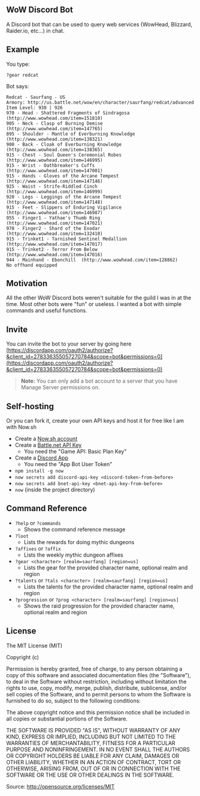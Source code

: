 
## WoW Discord Bot

A Discord bot that can be used to query web services (WowHead, Blizzard, Raider.io, etc...) in chat.


## Example

You type:
```
?gear redcat
```

Bot says:
```
Redcat - Saurfang - US
Armory: http://us.battle.net/wow/en/character/saurfang/redcat/advanced
Item Level: 930 | 926
970 - Head - Shattered Fragments of Sindragosa  (http://www.wowhead.com/item=151810)
905 - Neck - Clasp of Burning Demise  (http://www.wowhead.com/item=147765)
895 - Shoulder - Mantle of Everburning Knowledge  (http://www.wowhead.com/item=138321)
900 - Back - Cloak of Everburning Knowledge  (http://www.wowhead.com/item=138365)
915 - Chest - Soul Queen's Ceremonial Robes  (http://www.wowhead.com/item=146995)
915 - Wrist - Oathbreaker's Cuffs  (http://www.wowhead.com/item=147001)
915 - Hands - Gloves of the Arcane Tempest  (http://www.wowhead.com/item=147146)
925 - Waist - Strife-Riddled Cinch  (http://www.wowhead.com/item=146999)
920 - Legs - Leggings of the Arcane Tempest  (http://www.wowhead.com/item=147148)
915 - Feet - Slippers of Enduring Vigilance  (http://www.wowhead.com/item=146987)
955 - Finger1 - Yathae's Thumb Ring  (http://www.wowhead.com/item=147021)
970 - Finger2 - Shard of the Exodar  (http://www.wowhead.com/item=132410)
915 - Trinket1 - Tarnished Sentinel Medallion  (http://www.wowhead.com/item=147017)
915 - Trinket2 - Terror From Below  (http://www.wowhead.com/item=147016)
944 - Mainhand - Ebonchill  (http://www.wowhead.com/item=128862)
No offhand equipped
```


## Motivation

All the other WoW Discord bots weren't suitable for the guild I was in at the time. Most other bots were "fun" or useless. I wanted a bot with simple commands and useful functions.


## Invite

You can invite the bot to your server by going here [https://discordapp.com/oauth2/authorize?&client_id=278336355057270784&scope=bot&permissions=0](https://discordapp.com/oauth2/authorize?&client_id=278336355057270784&scope=bot&permissions=0)

> **Note:** You can only add a bot account to a server that you have Manage Server permissions on.



## Self-hosting

Or you can fork it, create your own API keys and host it for free like I am with Now.sh

* Create a [Now.sh account](https://zeit.co/now)
* Create a [Battle.net API Key](https://dev.battle.net/apps/mykeys)
    * You need the "Game API: Basic Plan Key"
* Create a [Discord App](https://discordapp.com/developers/applications/me)
    * You need the "App Bot User Token"
* `npm install -g now` 
* `now secrets add discord-api-key <discord-token-from-before>`
* `now secrets add bnet-api-key <bnet-api-key-from-before>`
* `now` (inside the project directory)


## Command Reference

* `?help` or `?commands` 
    * Shows the command reference message
* `?loot` 
    * Lists the rewards for doing mythic dungeons
* `?affixes` or `?affix` 
    * Lists the weekly mythic dungeon affixes
* `?gear <character> [realm=saurfang] [region=us]` 
    * Lists the gear for the provided character name, optional realm and region
* `?talents` or `?tals <character> [realm=saurfang] [region=us]` 
    * Lists the talents for the provided character name, optional realm and region
* `?progression` or `?prog <character> [realm=saurfang] [region=us]` 
    * Shows the raid progression for the provided character name, optional realm and region

## License

The MIT License (MIT)

Copyright (c)

Permission is hereby granted, free of charge, to any person obtaining a copy of this software and associated documentation files (the "Software"), to deal in the Software without restriction, including without limitation the rights to use, copy, modify, merge, publish, distribute, sublicense, and/or sell copies of the Software, and to permit persons to whom the Software is furnished to do so, subject to the following conditions:

The above copyright notice and this permission notice shall be included in all copies or substantial portions of the Software.

THE SOFTWARE IS PROVIDED "AS IS", WITHOUT WARRANTY OF ANY KIND, EXPRESS OR IMPLIED, INCLUDING BUT NOT LIMITED TO THE WARRANTIES OF MERCHANTABILITY, FITNESS FOR A PARTICULAR PURPOSE AND NONINFRINGEMENT. IN NO EVENT SHALL THE AUTHORS OR COPYRIGHT HOLDERS BE LIABLE FOR ANY CLAIM, DAMAGES OR OTHER LIABILITY, WHETHER IN AN ACTION OF CONTRACT, TORT OR OTHERWISE, ARISING FROM, OUT OF OR IN CONNECTION WITH THE SOFTWARE OR THE USE OR OTHER DEALINGS IN THE SOFTWARE.

Source: http://opensource.org/licenses/MIT